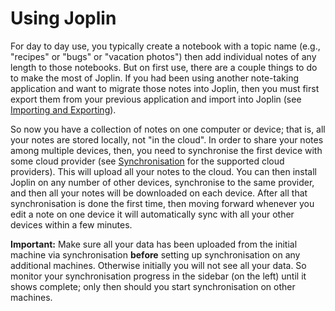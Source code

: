 # Using Joplin

For day to day use, you typically create a notebook with a topic name (e.g., "recipes" or "bugs" or "vacation photos") then add individual notes of any length to those notebooks. But on first use, there are a couple things to do to make the most of Joplin. If you had been using another note-taking application and want to migrate those notes into Joplin, then you must first export them from your previous application and import into Joplin (see [Importing and Exporting](https://github.com/laurent22/joplin/blob/dev/readme/apps/import_export.md)).

So now you have a collection of notes on one computer or device; that is, all your notes are stored locally, not "in the cloud". In order to share your notes among multiple devices, then, you need to synchronise the first device with some cloud provider (see [Synchronisation](https://github.com/laurent22/joplin/blob/dev/readme/apps/sync/index.md) for the supported cloud providers). This will upload all your notes to the cloud. You can then install Joplin on any number of other devices, synchronise to the same provider, and then all your notes will be downloaded on each device. After all that synchronisation is done the first time, then moving forward whenever you edit a note on one device it will automatically sync with all your other devices within a few minutes.

**Important:** Make sure all your data has been uploaded from the initial machine via synchronisation **before** setting up synchronisation on any additional machines. Otherwise initially you will not see all your data. So monitor your synchronisation progress in the sidebar (on the left) until it shows complete; only then should you start synchronisation on other machines.
